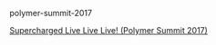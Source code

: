 polymer-summit-2017

[Supercharged Live Live Live! (Polymer Summit 2017)](https://www.youtube.com/watch?v=tHJwRWrexqg&list=PLNYkxOF6rcIDP0PqVaJxqNWwIgvoEPzJi&index=26)
